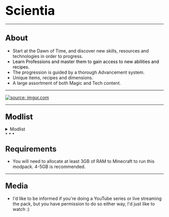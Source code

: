 ## <span style="font-size: 40px; color: #000000;">Scientia</span><span style="font-size: 18px;">  
</span>

* * *

## <span style="color: #000000;"><span style="font-size: 24px;">About</span></span>

*   Start at the Dawn of Time, and discover new skills, resources and technologies in order to progress.
*   <span style="color: #000000;">Learn Professions and master them to gain access to new abilities and recipes.  
    </span>
*   The progression is guided by a thorough Advancement system.
*   Unique items, recipes and dimensions.
*   A large assortment of both Magic and Tech content.

* * *

[![](https://discordapp.com/assets/fc0b01fe10a0b8c602fb0106d8189d9b.png "source: imgur.com")](https://discord.gg/HnWNd7X)

* * *

### <span style="color: #000000; font-size: 24px;">Modlist</span>

<details> 
  <summary>Modlist</summary>
*   [CraftTweaker (by jaredlll08)](https://minecraft.curseforge.com/mc-mods/239197)
*   [MTLib (by jaredlll08)](https://minecraft.curseforge.com/mc-mods/253211)
*   [ModTweaker (by jaredlll08)](https://minecraft.curseforge.com/mc-mods/220954)
*   [B.A.S.E (by lanse505)](https://minecraft.curseforge.com/mc-mods/246996)
*   [ContentTweaker (by jaredlll08)](https://minecraft.curseforge.com/mc-mods/237065)
*   [Athenaeum (by codetaylor)](https://minecraft.curseforge.com/mc-mods/284350)
*   [Artisan Worktables (by codetaylor)](https://minecraft.curseforge.com/mc-mods/284351)
*   [Bookshelf (by Darkhax)](https://minecraft.curseforge.com/mc-mods/228525)
*   [Game Stages (by Darkhax)](https://minecraft.curseforge.com/mc-mods/268655)
*   [Item Stages (by Darkhax)](https://minecraft.curseforge.com/mc-mods/280316)
*   [Mob Stages (by Darkhax)](https://minecraft.curseforge.com/mc-mods/278359)
*   [Recipe Stages (by jaredlll08)](https://minecraft.curseforge.com/mc-mods/280554)
*   [Ore Stages (by Darkhax)](https://minecraft.curseforge.com/mc-mods/290201)
*   [JourneyMap (by techbrew)](https://minecraft.curseforge.com/mc-mods/32274)
*   [JourneyMapStages (by Darkhax)](https://minecraft.curseforge.com/mc-mods/289753)
*   [Dynamic Trees (by ferreusveritas)](https://minecraft.curseforge.com/mc-mods/252818)
*   [TellMe (by masa_)](https://minecraft.curseforge.com/mc-mods/225781)
*   [Caliper (by Darkhax)](https://minecraft.curseforge.com/mc-mods/266824)
*   [BetterFps (by Guichaguri)](https://minecraft.curseforge.com/mc-mods/229876)
*   [TipTheScales (by jaredlll08)](https://minecraft.curseforge.com/mc-mods/282313)
*   [JustTheTips (by deflatedpickle)](https://minecraft.curseforge.com/mc-mods/275356)
*   [Controlling (by jaredlll08)](https://minecraft.curseforge.com/mc-mods/250398)
*   [Placebo (by Shadows_of_Fire)](https://minecraft.curseforge.com/mc-mods/283644)
*   [Toast Control (by Shadows_of_Fire)](https://minecraft.curseforge.com/mc-mods/271740)
*   [Default Options (by BlayTheNinth)](https://minecraft.curseforge.com/mc-mods/232131)
*   [Default World Generator (port) (by EzTerry)](https://minecraft.curseforge.com/mc-mods/241140)
*   [Just Enough Items (JEI) (by mezz)](https://minecraft.curseforge.com/mc-mods/238222)
*   [Hwyla (by TehNut)](https://minecraft.curseforge.com/mc-mods/253449)
*   [TombManyGraves 2 API (by M4thG33k)](https://minecraft.curseforge.com/mc-mods/294202)
*   [Tomb Many Graves 2 (by M4thG33k)](https://minecraft.curseforge.com/mc-mods/262823)
*   [Better Advancements (by Way2muchnoise)](https://minecraft.curseforge.com/mc-mods/272515)
*   [BNBGamingLib (by BloodNBonesGaming)](https://minecraft.curseforge.com/mc-mods/229587)
*   [BnBGamingCore (by BloodNBonesGaming)](https://minecraft.curseforge.com/mc-mods/274341)
*   [Triumph (by BloodNBonesGaming)](https://minecraft.curseforge.com/mc-mods/235492)
*   [Custom Main Menu (by lumien231)](https://minecraft.curseforge.com/mc-mods/226406)
*   [Resource Loader (by lumien231)](https://minecraft.curseforge.com/mc-mods/226447)
*   [Inventory Tweaks (by Kobata)](https://minecraft.curseforge.com/mc-mods/223094)
*   [Morpheus (by Quetzi)](https://minecraft.curseforge.com/mc-mods/69118)
*   [Mouse Tweaks (by YaLTeR97)](https://minecraft.curseforge.com/mc-mods/60089)
*   [Chisels & Bits (by AlgorithmX2)](https://minecraft.curseforge.com/mc-mods/231095)
*   [AppleSkin (by squeek502)](https://minecraft.curseforge.com/mc-mods/248787)
*   [Mantle (by mDiyo)](https://minecraft.curseforge.com/mc-mods/74924)
*   [Natura (by mDiyo)](https://minecraft.curseforge.com/mc-mods/74120)
*   [ReAuth (by TechnicianLP)](https://minecraft.curseforge.com/mc-mods/237701)
*   [Wawla - What Are We Looking At (by Darkhax)](https://minecraft.curseforge.com/mc-mods/224712)
*   [KleeSlabs (by BlayTheNinth)](https://minecraft.curseforge.com/mc-mods/241895)
*   [Clumps (by jaredlll08)](https://minecraft.curseforge.com/mc-mods/256717)
*   [Cyclops Core (by kroeser)](https://minecraft.curseforge.com/mc-mods/232758)
*   [Common Capabilities (by kroeser)](https://minecraft.curseforge.com/mc-mods/247007)
*   [NetherPortalFix (by BlayTheNinth)](https://minecraft.curseforge.com/mc-mods/241160)
*   [FastWorkbench (by Shadows_of_Fire)](https://minecraft.curseforge.com/mc-mods/288885)
*   [MPUtils (by GenDeathrow)](https://minecraft.curseforge.com/mc-mods/244940)
*   [MPUtils Basic Tools (by GenDeathrow)](https://minecraft.curseforge.com/mc-mods/245889)
*   [Diet Hoppers (by RWTema)](https://minecraft.curseforge.com/mc-mods/278385)
*   [Neat (by Vazkii)](https://minecraft.curseforge.com/mc-mods/238372)
*   [More Overlays (by feldim2425)](https://minecraft.curseforge.com/mc-mods/243478)
*   [SwingThroughGrass (by exidex)](https://minecraft.curseforge.com/mc-mods/264353)
*   [Nature's Compass (by ChaosTheDude)](https://minecraft.curseforge.com/mc-mods/252848)
*   [Just a Few Fish (by Tmtravlr)](https://minecraft.curseforge.com/mc-mods/235261)
*   [Just Enough Pattern Banners (by Lorexe)](https://minecraft.curseforge.com/mc-mods/263590)
*   [CodeChicken Lib 1.8.+ (by covers1624)](https://minecraft.curseforge.com/mc-mods/242818)
*   [Modular Machinery (by HellFirePvP)](https://minecraft.curseforge.com/mc-mods/270790)
*   [Bed Patch (by Mordenkainen3141)](https://minecraft.curseforge.com/mc-mods/282963)
*   [Water Strainer (by Rubironi)](https://minecraft.curseforge.com/mc-mods/246939)
*   [Better Foliage (by octarine_noise)](https://minecraft.curseforge.com/mc-mods/228529)
*   [Client Tweaks (by BlayTheNinth)](https://minecraft.curseforge.com/mc-mods/251407)
*   [Dimension Stages (by Darkhax)](https://minecraft.curseforge.com/mc-mods/269398)
*   [Mo' Villages (by The_WeatherPony)](https://minecraft.curseforge.com/mc-mods/243205)
*   [Villager Trade Tables (by csb987)](https://minecraft.curseforge.com/mc-mods/260621)
*   [Together Forever (by Buuz135)](https://minecraft.curseforge.com/mc-mods/285968)
*   [Water Control Extreme (by Dr_Codex)](https://minecraft.curseforge.com/mc-mods/277890)
*   [Primal Tech (by Vadis365)](https://minecraft.curseforge.com/mc-mods/290612)
*   [Serene Seasons (by Glitchfiend)](https://minecraft.curseforge.com/mc-mods/291874)
*   [RandomPatches (by TheRandomLabs)](https://minecraft.curseforge.com/mc-mods/285612)
*   [RandomTweaks (by TheRandomLabs)](https://minecraft.curseforge.com/mc-mods/258205)
*   [Block Drops (JEI Addon) (by MrRiegel)](https://minecraft.curseforge.com/mc-mods/244181)
*   [Traverse (by ProfessorProspector)](https://minecraft.curseforge.com/mc-mods/267769)
*   [Familiar Fauna (by Glitchfiend)](https://minecraft.curseforge.com/mc-mods/289347)
*   [Unloader (by Unnoen)](https://minecraft.curseforge.com/mc-mods/286230)
*   [Wild Crops (by kormic911)](https://minecraft.curseforge.com/mc-mods/268819)
*   [Dynamic Trees - Traverse Compat (by odorousrex60365)](https://minecraft.curseforge.com/mc-mods/296604)
*   [Tinkers Construct (by mDiyo)](https://minecraft.curseforge.com/mc-mods/74072)
*   [TinkerStages (by Darkhax)](https://minecraft.curseforge.com/mc-mods/275343)
*   [Tinkers' Tool Leveling (by bonusboni)](https://minecraft.curseforge.com/mc-mods/250957)
*   [Rustic (by mangoose3039)](https://minecraft.curseforge.com/mc-mods/256141)
*   [Immersive Engineering (by BluSunrize)](https://minecraft.curseforge.com/mc-mods/231951)
*   [Construct's Armory (by theillusivec4)](https://minecraft.curseforge.com/mc-mods/287683)
*   [Pam's HarvestCraft (by MatrexsVigil)](https://minecraft.curseforge.com/mc-mods/221857)
*   [FPS Reducer (by bre2el)](https://minecraft.curseforge.com/mc-mods/280294)
*   [Dimensional Control (by BloodNBonesGaming)](https://minecraft.curseforge.com/mc-mods/229588)
*   [Cucumber Library (by BlakeBr0)](https://minecraft.curseforge.com/mc-mods/272335)
*   [Pickle Tweaks (by BlakeBr0)](https://minecraft.curseforge.com/mc-mods/238761)
*   [Just Enough HarvestCraft (JEHC) (by mrAppleXZ)](https://minecraft.curseforge.com/mc-mods/267939)
*   [Modular Diversity (by BordListian)](https://minecraft.curseforge.com/mc-mods/280506)
*   [Immersive Petroleum (by theFlaxbeard)](https://minecraft.curseforge.com/mc-mods/268250)
*   [CoFH World (by TeamCoFH)](https://minecraft.curseforge.com/mc-mods/271384)
*   [Just Enough Dimensions (by masa_)](https://minecraft.curseforge.com/mc-mods/254317)
*   [Just Enough Petroleum (by BordListian)](https://minecraft.curseforge.com/mc-mods/291727)
*   [Restriction (by davqvist)](https://minecraft.curseforge.com/mc-mods/293868)
*   [Realistic Ore Veins (by alcatrazEscape)](https://minecraft.curseforge.com/mc-mods/296887)
*   [Redstone Flux (by TeamCoFH)](https://minecraft.curseforge.com/mc-mods/270789)
*   [CoFH Core (by TeamCoFH)](https://minecraft.curseforge.com/mc-mods/69162)
*   [Thermal Foundation (by TeamCoFH)](https://minecraft.curseforge.com/mc-mods/222880)
*   [Simple Camp Fire (by Yubs)](https://minecraft.curseforge.com/mc-mods/271615)
*   [Additional Banners (by Darkhax)](https://minecraft.curseforge.com/mc-mods/230137)
*   [Alternating Flux (by AntiBlueQuirk)](https://minecraft.curseforge.com/mc-mods/285135)
*   [Charset Lib (by asiekierka)](https://minecraft.curseforge.com/mc-mods/284523)
*   [Charset Storage - Barrels (by asiekierka)](https://minecraft.curseforge.com/mc-mods/284529)
*   [Charset Storage - Tanks (by asiekierka)](https://minecraft.curseforge.com/mc-mods/284530)
*   [Architect (by SangarWasTaken)](https://minecraft.curseforge.com/mc-mods/264874)
*   [ArchitectureCraft - ElytraDev Version (by darkevilmac)](https://minecraft.curseforge.com/mc-mods/277631)
*   [Better Builder's Wands (by Portablejim)](https://minecraft.curseforge.com/mc-mods/238403)
*   [BiblioCraft (by JDSinclair)](https://minecraft.curseforge.com/mc-mods/228027)
*   [Shadowfacts' Forgelin (by shadowfactsmc)](https://minecraft.curseforge.com/mc-mods/248453)
*   [LibrarianLib (by yrsegal)](https://minecraft.curseforge.com/mc-mods/252910)
*   [Baubles (by azanor)](https://minecraft.curseforge.com/mc-mods/227083)
*   [Hooked (by thecodewarrior1)](https://minecraft.curseforge.com/mc-mods/297209)
*   [McJtyLib (by McJty)](https://minecraft.curseforge.com/mc-mods/233105)
*   [MeeCreeps (by McJty)](https://minecraft.curseforge.com/mc-mods/281390)
*   [Dropt (by codetaylor)](https://minecraft.curseforge.com/mc-mods/284973)
*   [Scavenge (by Speiger)](https://minecraft.curseforge.com/mc-mods/282988)
*   [Scavenge-GameStages (by Speiger)](https://minecraft.curseforge.com/mc-mods/289980)
*   [Tinkered Hegemony (by asiekierka)](https://minecraft.curseforge.com/mc-mods/292491)
*   [Guide-API (by TehNut)](https://minecraft.curseforge.com/mc-mods/228832)
*   [Blood Magic (by WayofTime)](https://minecraft.curseforge.com/mc-mods/224791)
*   [Botania (by Vazkii)](https://minecraft.curseforge.com/mc-mods/225643)
*   [IvToolkit (by Ivorforce)](https://minecraft.curseforge.com/mc-mods/224535)
*   [Recurrent Complex (by Ivorforce)](https://minecraft.curseforge.com/mc-mods/223150)
*   [Waila Harvestability (by squeek502)](https://minecraft.curseforge.com/mc-mods/79287)
*   [Ancient Warfare 2 (by shadowmage45)](https://minecraft.curseforge.com/mc-mods/224602)
*   [Charset Storage - Chests (by asiekierka)](https://minecraft.curseforge.com/mc-mods/298584)
*   [Tree Tweaker (by super_fluke50036)](https://minecraft.curseforge.com/mc-mods/298747)
*   [Refined Relocation 2 (by BlayTheNinth)](https://minecraft.curseforge.com/mc-mods/247135)
*   [ConnectedTexturesMod (by tterrag1098)](https://minecraft.curseforge.com/mc-mods/267602)
*   [Chisel (by tterrag1098)](https://minecraft.curseforge.com/mc-mods/235279)
*   [Charset Immersion (by asiekierka)](https://minecraft.curseforge.com/mc-mods/291374)
*   [Mystical Wildlife (by Lykrast)](https://minecraft.curseforge.com/mc-mods/292226)
*   [Magical Map (by Shadows_of_Fire)](https://minecraft.curseforge.com/mc-mods/261281)
*   [Ore Excavation (by Funwayguy)](https://minecraft.curseforge.com/mc-mods/250898)
*   [Gamestage Books (by IterationFunk)](https://minecraft.curseforge.com/mc-mods/296392)
*   [Chutes (by Lykrast)](https://minecraft.curseforge.com/mc-mods/300296)
*   [Ore Prospectors (by Lothrazar)](https://minecraft.curseforge.com/mc-mods/275086)
*   [No More Punching Tree (by TheAwesomeGem)](https://minecraft.curseforge.com/mc-mods/284011)
*   [Linear (by Tschipp)](https://minecraft.curseforge.com/mc-mods/300299)
*   [HitWithAxe (by Shadows_of_Fire)](https://minecraft.curseforge.com/mc-mods/300454)
*   [AutoRegLib (by Vazkii)](https://minecraft.curseforge.com/mc-mods/250363)
*   [Quark (by Vazkii)](https://minecraft.curseforge.com/mc-mods/243121)
*   [Spartan Weaponry (by ObliviousSpartan)](https://minecraft.curseforge.com/mc-mods/278141)
*   [[SBM] Wooden Shears (by darkguardsman)](https://minecraft.curseforge.com/mc-mods/250880)
*   [In Control! (by McJty)](https://minecraft.curseforge.com/mc-mods/257356)
*   [Carry On (by Tschipp)](https://minecraft.curseforge.com/mc-mods/274259)
*   [Ariente (by McJty)](https://minecraft.curseforge.com/mc-mods/301076)
*   [JEI Villagers (by Buuz135)](https://minecraft.curseforge.com/mc-mods/283013)
*   [TickProfiler (by minimallycorrect)](https://minecraft.curseforge.com/mc-mods/270330)
*   [LagGoggles (by Terminator_NL)](https://minecraft.curseforge.com/mc-mods/283525)
*   [Pillagers (by Darkhax)](https://minecraft.curseforge.com/mc-mods/288907)
*   [Spartan Shields (by ObliviousSpartan)](https://minecraft.curseforge.com/mc-mods/252239)
*   [Some Like It Dry (by super_fluke50036)](https://minecraft.curseforge.com/mc-mods/301306)
*   [World Stripper (by EwyBoy)](https://minecraft.curseforge.com/mc-mods/250603)
*   [Akashic Tome (by Vazkii)](https://minecraft.curseforge.com/mc-mods/250577)
*   [Industrial Renewal (by Cassiobsk8)](https://minecraft.curseforge.com/mc-mods/299849)
*   [ModelLoader (by cout970)](https://minecraft.curseforge.com/mc-mods/277663)
*   [Magneticraft (by cout970)](https://minecraft.curseforge.com/mc-mods/224808)
*   [Clay Bucket (by abecderic)](https://minecraft.curseforge.com/mc-mods/242568)
*   [LootTweaker (by Daomephsta)](https://minecraft.curseforge.com/mc-mods/255257)
</details>
* * *

### <span style="font-size: 24px;">Requirements</span>

*   You will need to allocate at least 3GB of RAM to Minecraft to run this modpack. 4-5GB is recommended.

* * *

### <span style="font-size: 24px;">Media</span>

*   I'd like to be informed if you're doing a YouTube series or live streaming the pack, but you have permission to do so either way, I'd just like to watch :)
